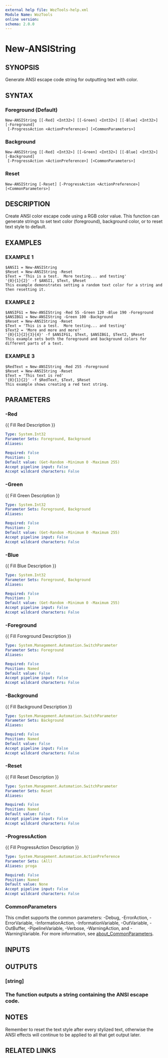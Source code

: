 ```yaml
---
external help file: WozTools-help.xml
Module Name: WozTools
online version:
schema: 2.0.0
---
```


# New-ANSIString

## SYNOPSIS
Generate ANSI escape code string for outputting text with color.

## SYNTAX

### Foreground (Default)
```
New-ANSIString [[-Red] <Int32>] [[-Green] <Int32>] [[-Blue] <Int32>] [-Foreground]
 [-ProgressAction <ActionPreference>] [<CommonParameters>]
```

### Background
```
New-ANSIString [[-Red] <Int32>] [[-Green] <Int32>] [[-Blue] <Int32>] [-Background]
 [-ProgressAction <ActionPreference>] [<CommonParameters>]
```

### Reset
```
New-ANSIString [-Reset] [-ProgressAction <ActionPreference>] [<CommonParameters>]
```

## DESCRIPTION
Create ANSI color escape code using a RGB color value.
This function can generate strings to set text color (foreground), background color, or to reset text style to default.

## EXAMPLES

### EXAMPLE 1
```
$ANSI1 = New-ANSIString
$Reset = New-ANSIString -Reset
$Text = 'This is a test.  More testing... and testing'
'{0}{1}{2}' -f $ANSI1, $Text, $Reset
This example demonstrates setting a random text color for a string and then resetting it.
```

### EXAMPLE 2
```
$ANSIFG1 = New-ANSIString -Red 55 -Green 120 -Blue 190 -Foreground
$ANSIBG1 = New-ANSIString -Green 100 -Background
$Reset = New-ANSIString -Reset
$Text = 'This is a test.  More testing... and testing'
$Text2 = 'More and more and more!'
'{0}{1}{2}{3}{4}' -f $ANSIFG1, $Text, $ANSIBG1, $Text2, $Reset
This example sets both the foreground and background colors for different parts of a text.
```

### EXAMPLE 3
```
$RedText = New-ANSIString -Red 255 -Foreground
$Reset = New-ANSIString -Reset
$Text = 'This text is red'
'{0}{1}{2}' -f $RedText, $Text, $Reset
This example shows creating a red text string.
```

## PARAMETERS

### -Red
{{ Fill Red Description }}

```yaml
Type: System.Int32
Parameter Sets: Foreground, Background
Aliases:

Required: False
Position: 1
Default value: (Get-Random -Minimum 0 -Maximum 255)
Accept pipeline input: False
Accept wildcard characters: False
```

### -Green
{{ Fill Green Description }}

```yaml
Type: System.Int32
Parameter Sets: Foreground, Background
Aliases:

Required: False
Position: 2
Default value: (Get-Random -Minimum 0 -Maximum 255)
Accept pipeline input: False
Accept wildcard characters: False
```

### -Blue
{{ Fill Blue Description }}

```yaml
Type: System.Int32
Parameter Sets: Foreground, Background
Aliases:

Required: False
Position: 3
Default value: (Get-Random -Minimum 0 -Maximum 255)
Accept pipeline input: False
Accept wildcard characters: False
```

### -Foreground
{{ Fill Foreground Description }}

```yaml
Type: System.Management.Automation.SwitchParameter
Parameter Sets: Foreground
Aliases:

Required: False
Position: Named
Default value: False
Accept pipeline input: False
Accept wildcard characters: False
```

### -Background
{{ Fill Background Description }}

```yaml
Type: System.Management.Automation.SwitchParameter
Parameter Sets: Background
Aliases:

Required: False
Position: Named
Default value: False
Accept pipeline input: False
Accept wildcard characters: False
```

### -Reset
{{ Fill Reset Description }}

```yaml
Type: System.Management.Automation.SwitchParameter
Parameter Sets: Reset
Aliases:

Required: False
Position: Named
Default value: False
Accept pipeline input: False
Accept wildcard characters: False
```

### -ProgressAction
{{ Fill ProgressAction Description }}

```yaml
Type: System.Management.Automation.ActionPreference
Parameter Sets: (All)
Aliases: proga

Required: False
Position: Named
Default value: None
Accept pipeline input: False
Accept wildcard characters: False
```

### CommonParameters
This cmdlet supports the common parameters: -Debug, -ErrorAction, -ErrorVariable, -InformationAction, -InformationVariable, -OutVariable, -OutBuffer, -PipelineVariable, -Verbose, -WarningAction, and -WarningVariable. For more information, see [about_CommonParameters](http://go.microsoft.com/fwlink/?LinkID=113216).

## INPUTS

## OUTPUTS

### [string]
### The function outputs a string containing the ANSI escape code.
## NOTES
Remember to reset the text style after every stylized text, otherwise the ANSI effects will continue to be applied to all that get output later.

## RELATED LINKS
